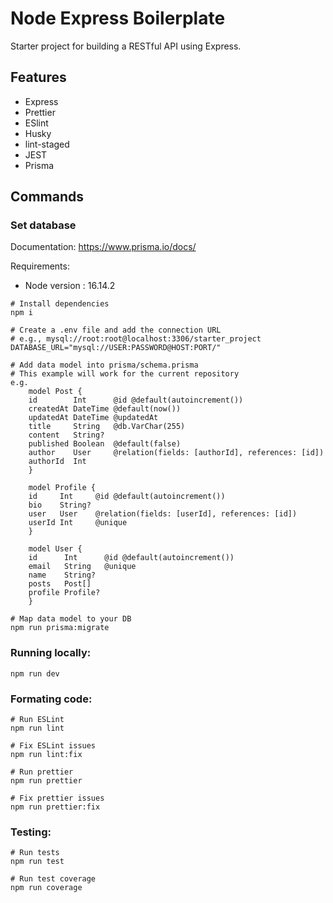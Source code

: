 # Node Express Boilerplate

Starter project for building a RESTful API using Express.

## Features

- Express
- Prettier
- ESlint
- Husky
- lint-staged
- JEST
- Prisma

## Commands

### Set database
Documentation: https://www.prisma.io/docs/

Requirements:
- Node version : 16.14.2

```
# Install dependencies
npm i
```
```
# Create a .env file and add the connection URL 
# e.g., mysql://root:root@localhost:3306/starter_project
DATABASE_URL="mysql://USER:PASSWORD@HOST:PORT/"
```
```
# Add data model into prisma/schema.prisma
# This example will work for the current repository
e.g.
    model Post {
    id        Int      @id @default(autoincrement())
    createdAt DateTime @default(now())
    updatedAt DateTime @updatedAt
    title     String   @db.VarChar(255)
    content   String?
    published Boolean  @default(false)
    author    User     @relation(fields: [authorId], references: [id])
    authorId  Int
    }

    model Profile {
    id     Int     @id @default(autoincrement())
    bio    String?
    user   User    @relation(fields: [userId], references: [id])
    userId Int     @unique
    }

    model User {
    id      Int      @id @default(autoincrement())
    email   String   @unique
    name    String?
    posts   Post[]
    profile Profile?
    }
```
```
# Map data model to your DB
npm run prisma:migrate
```

### Running locally:
```
npm run dev
```

### Formating code:
```
# Run ESLint
npm run lint

# Fix ESLint issues
npm run lint:fix

# Run prettier
npm run prettier

# Fix prettier issues
npm run prettier:fix
```

### Testing:
```
# Run tests
npm run test

# Run test coverage
npm run coverage
```
